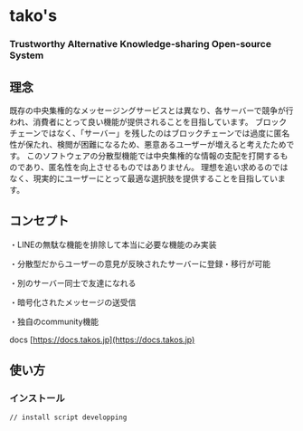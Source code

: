 # tako's

### Trustworthy Alternative Knowledge-sharing Open-source System

## 理念

既存の中央集権的なメッセージングサービスとは異なり、各サーバーで競争が行われ、消費者にとって良い機能が提供されることを目指しています。
ブロックチェーンではなく、「サーバー」を残したのはブロックチェーンでは過度に匿名性が保たれ、検閲が困難になるため、悪意あるユーザーが増えると考えたためです。
このソフトウェアの分散型機能では中央集権的な情報の支配を打開するものであり、匿名性を向上させるものではありません。
理想を追い求めるのではなく、現実的にユーザーにとって最適な選択肢を提供することを目指しています。

## コンセプト

・LINEの無駄な機能を排除して本当に必要な機能のみ実装

・分散型だからユーザーの意見が反映されたサーバーに登録・移行が可能

・別のサーバー同士で友達になれる

・暗号化されたメッセージの送受信

・独自のcommunity機能

docs [https://docs.takos.jp](https://docs.takos.jp)

## 使い方

### インストール

```bash
// install script developping
```
